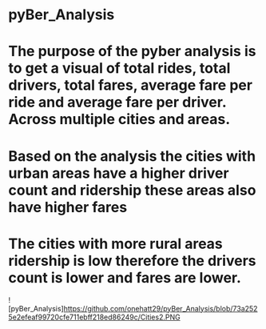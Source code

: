 # pyBer_Analysis

# The purpose of the pyber analysis is to get a visual of total rides, total drivers, total fares, average fare per ride and average fare per driver. Across multiple cities and areas.





# Based on the analysis the cities with urban areas have a higher driver count and ridership these areas also have higher fares

# The cities with more rural areas ridership is low therefore the drivers count is lower and fares are lower. 


![pyBer_Analysis]https://github.com/onehatt29/pyBer_Analysis/blob/73a2525e2efeaf99720cfe711ebff218ed86249c/Cities2.PNG

